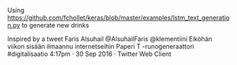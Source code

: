 Using https://github.com/fchollet/keras/blob/master/examples/lstm_text_generation.py to generate new drinks


Inspired by a tweet
Faris Alsuhail @AlsuhailFaris
@klementiini Eiköhän viikon sisään ilmaannu internetseihin Paperi T -runogeneraattori #digitalisaatio
4:17pm · 30 Sep 2016 · Twitter Web Client
